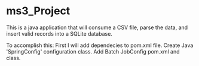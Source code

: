 # ms3_Project
This is a java application that will consume a CSV file, parse the data, and insert valid records into a SQLite database.

To accomplish this: 
First I will add dependecies to pom.xml file. 
Create Java 'SpringConfig' configuration class.
Add Batch JobConfig      pom.xml   and class.
